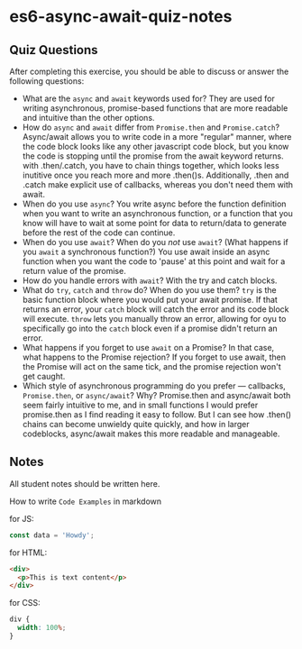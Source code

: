 # es6-async-await-quiz-notes

## Quiz Questions

After completing this exercise, you should be able to discuss or answer the following questions:

- What are the `async` and `await` keywords used for?
  They are used for writing asynchronous, promise-based functions that are more readable and intuitive than the other options.
- How do `async` and `await` differ from `Promise.then` and `Promise.catch`?
  Async/await allows you to write code in a more "regular" manner, where the code block looks like any other javascript code block, but you know the code is stopping until the promise from the await keyword returns. with .then/.catch, you have to chain things together, which looks less inutitive once you reach more and more .then()s. Additionally, .then and .catch make explicit use of callbacks, whereas you don't need them with await.
- When do you use `async`?
  You write async before the function definition when you want to write an asynchronous function, or a function that you know will have to wait at some point for data to return/data to generate before the rest of the code can continue.
- When do you use `await`? When do you _not_ use `await`? (What happens if you `await` a synchronous function?)
  You use await inside an async function when you want the code to 'pause' at this point and wait for a return value of the promise.
- How do you handle errors with `await`?
  With the try and catch blocks.
- What do `try`, `catch` and `throw` do? When do you use them?
  `try` is the basic function block where you would put your await promise. If that returns an error, your `catch` block will catch the error and its code block will execute. `throw` lets you manually throw an error, allowing for oyu to specifically go into the `catch` block even if a promise didn't return an error.
- What happens if you forget to use `await` on a Promise? In that case, what happens to the Promise rejection?
  If you forget to use await, then the Promise will act on the same tick, and the promise rejection won't get caught.
- Which style of asynchronous programming do you prefer — callbacks, `Promise.then`, or `async/await`? Why?
  Promise.then and async/await both seem fairly intuitive to me, and in small functions I would prefer promise.then as I find reading it easy to follow. But I can see how .then() chains can become unwieldy quite quickly, and how in larger codeblocks, async/await makes this more readable and manageable.

## Notes

All student notes should be written here.

How to write `Code Examples` in markdown

for JS:

```javascript
const data = 'Howdy';
```

for HTML:

```html
<div>
  <p>This is text content</p>
</div>
```

for CSS:

```css
div {
  width: 100%;
}
```
